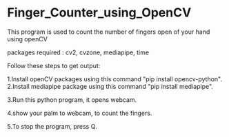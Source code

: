 # Finger_Counter_using_OpenCV
This program is used to count the number of fingers open of your hand using openCV

packages required : cv2, cvzone, mediapipe, time

Follow these steps to get output:

1.Install openCV packages using this command "pip install opencv-python".
2.Install mediapipe package using this command "pip install mediapipe".

3.Run this python program, it opens webcam.

4.show your palm to webcam, to count the fingers.

5.To stop the program, press Q.
